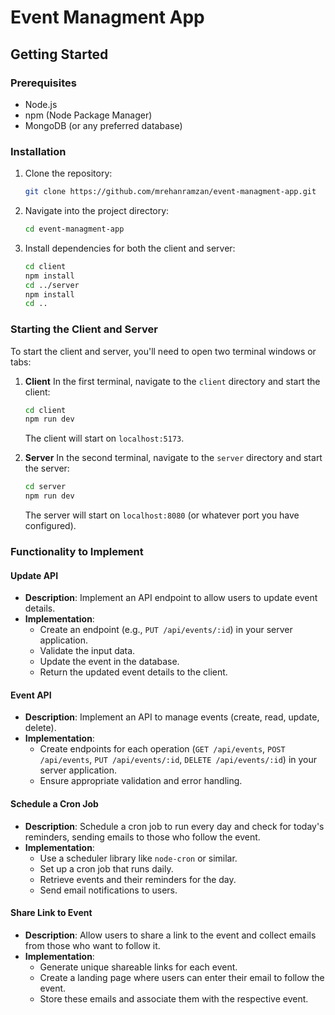 # Event Managment App

## Getting Started

### Prerequisites
- Node.js
- npm (Node Package Manager)
- MongoDB (or any preferred database)

### Installation
1. Clone the repository:
    ```bash
    git clone https://github.com/mrehanramzan/event-managment-app.git
    ```
2. Navigate into the project directory:
    ```bash
    cd event-managment-app
    ```
3. Install dependencies for both the client and server:
    ```bash
    cd client
    npm install
    cd ../server
    npm install
    cd ..
    ```

### Starting the Client and Server
To start the client and server, you'll need to open two terminal windows or tabs:

1. **Client**
    In the first terminal, navigate to the `client` directory and start the client:
    ```bash
    cd client
    npm run dev
    ```
    The client will start on `localhost:5173`.

2. **Server**
    In the second terminal, navigate to the `server` directory and start the server:
    ```bash
    cd server
    npm run dev
    ```
    The server will start on `localhost:8080` (or whatever port you have configured).

### Functionality to Implement

#### Update API
- **Description**: Implement an API endpoint to allow users to update event details.
- **Implementation**:
    - Create an endpoint (e.g., `PUT /api/events/:id`) in your server application.
    - Validate the input data.
    - Update the event in the database.
    - Return the updated event details to the client.

#### Event API
- **Description**: Implement an API to manage events (create, read, update, delete).
- **Implementation**:
    - Create endpoints for each operation (`GET /api/events`, `POST /api/events`, `PUT /api/events/:id`, `DELETE /api/events/:id`) in your server application.
    - Ensure appropriate validation and error handling.

#### Schedule a Cron Job
- **Description**: Schedule a cron job to run every day and check for today's reminders, sending emails to those who follow the event.
- **Implementation**:
    - Use a scheduler library like `node-cron` or similar.
    - Set up a cron job that runs daily.
    - Retrieve events and their reminders for the day.
    - Send email notifications to users.

#### Share Link to Event
- **Description**: Allow users to share a link to the event and collect emails from those who want to follow it.
- **Implementation**:
    - Generate unique shareable links for each event.
    - Create a landing page where users can enter their email to follow the event.
    - Store these emails and associate them with the respective event.
